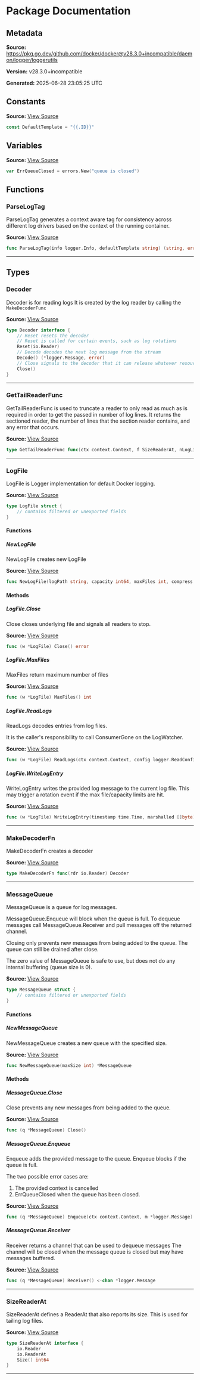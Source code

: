 # Package Documentation

## Metadata

**Source:** https://pkg.go.dev/github.com/docker/docker@v28.3.0+incompatible/daemon/logger/loggerutils

**Version:** v28.3.0+incompatible

**Generated:** 2025-06-28 23:05:25 UTC

## Constants

**Source:** [View Source](https://github.com/docker/docker/blob/v28.3.0/daemon/logger/loggerutils/log_tag.go#L11)

```go
const DefaultTemplate = "{{.ID}}"
```

## Variables

**Source:** [View Source](https://github.com/docker/docker/blob/v28.3.0/daemon/logger/loggerutils/queue.go#L67)

```go
var ErrQueueClosed = errors.New("queue is closed")
```

## Functions

### ParseLogTag

ParseLogTag generates a context aware tag for consistency across different
log drivers based on the context of the running container.

**Source:** [View Source](https://github.com/docker/docker/blob/v28.3.0/daemon/logger/loggerutils/log_tag.go#L15)  

```go
func ParseLogTag(info logger.Info, defaultTemplate string) (string, error)
```

---

## Types

### Decoder

Decoder is for reading logs
It is created by the log reader by calling the `MakeDecoderFunc`

**Source:** [View Source](https://github.com/docker/docker/blob/v28.3.0/daemon/logger/loggerutils/logfile.go#L98)  

```go
type Decoder interface {
	// Reset resets the decoder
	// Reset is called for certain events, such as log rotations
	Reset(io.Reader)
	// Decode decodes the next log message from the stream
	Decode() (*logger.Message, error)
	// Close signals to the decoder that it can release whatever resources it was using.
	Close()
}
```

---

### GetTailReaderFunc

GetTailReaderFunc is used to truncate a reader to only read as much as is required
in order to get the passed in number of log lines.
It returns the sectioned reader, the number of lines that the section reader
contains, and any error that occurs.

**Source:** [View Source](https://github.com/docker/docker/blob/v28.3.0/daemon/logger/loggerutils/logfile.go#L120)  

```go
type GetTailReaderFunc func(ctx context.Context, f SizeReaderAt, nLogLines int) (rdr SizeReaderAt, nLines int, err error)
```

---

### LogFile

LogFile is Logger implementation for default Docker logging.

**Source:** [View Source](https://github.com/docker/docker/blob/v28.3.0/daemon/logger/loggerutils/logfile.go#L34)  

```go
type LogFile struct {
	// contains filtered or unexported fields
}
```

#### Functions

##### NewLogFile

NewLogFile creates new LogFile

**Source:** [View Source](https://github.com/docker/docker/blob/v28.3.0/daemon/logger/loggerutils/logfile.go#L123)  

```go
func NewLogFile(logPath string, capacity int64, maxFiles int, compress bool, decodeFunc MakeDecoderFn, perms os.FileMode, getTailReader GetTailReaderFunc) (*LogFile, error)
```

#### Methods

##### LogFile.Close

Close closes underlying file and signals all readers to stop.

**Source:** [View Source](https://github.com/docker/docker/blob/v28.3.0/daemon/logger/loggerutils/logfile.go#L360)  

```go
func (w *LogFile) Close() error
```

##### LogFile.MaxFiles

MaxFiles return maximum number of files

**Source:** [View Source](https://github.com/docker/docker/blob/v28.3.0/daemon/logger/loggerutils/logfile.go#L355)  

```go
func (w *LogFile) MaxFiles() int
```

##### LogFile.ReadLogs

ReadLogs decodes entries from log files.

It is the caller's responsibility to call ConsumerGone on the LogWatcher.

**Source:** [View Source](https://github.com/docker/docker/blob/v28.3.0/daemon/logger/loggerutils/logfile.go#L381)  

```go
func (w *LogFile) ReadLogs(ctx context.Context, config logger.ReadConfig) *logger.LogWatcher
```

##### LogFile.WriteLogEntry

WriteLogEntry writes the provided log message to the current log file.
This may trigger a rotation event if the max file/capacity limits are hit.

**Source:** [View Source](https://github.com/docker/docker/blob/v28.3.0/daemon/logger/loggerutils/logfile.go#L160)  

```go
func (w *LogFile) WriteLogEntry(timestamp time.Time, marshalled []byte) error
```

---

### MakeDecoderFn

MakeDecoderFn creates a decoder

**Source:** [View Source](https://github.com/docker/docker/blob/v28.3.0/daemon/logger/loggerutils/logfile.go#L94)  

```go
type MakeDecoderFn func(rdr io.Reader) Decoder
```

---

### MessageQueue

MessageQueue is a queue for log messages.

MessageQueue.Enqueue will block when the queue is full.
To dequeue messages call MessageQueue.Receiver and pull messages off the
returned channel.

Closing only prevents new messages from being added to the queue.
The queue can still be drained after close.

The zero value of MessageQueue is safe to use, but does not do any internal
buffering (queue size is 0).

**Source:** [View Source](https://github.com/docker/docker/blob/v28.3.0/daemon/logger/loggerutils/queue.go#L22)  

```go
type MessageQueue struct {
	// contains filtered or unexported fields
}
```

#### Functions

##### NewMessageQueue

NewMessageQueue creates a new queue with the specified size.

**Source:** [View Source](https://github.com/docker/docker/blob/v28.3.0/daemon/logger/loggerutils/queue.go#L42)  

```go
func NewMessageQueue(maxSize int) *MessageQueue
```

#### Methods

##### MessageQueue.Close

Close prevents any new messages from being added to the queue.

**Source:** [View Source](https://github.com/docker/docker/blob/v28.3.0/daemon/logger/loggerutils/queue.go#L116)  

```go
func (q *MessageQueue) Close()
```

##### MessageQueue.Enqueue

Enqueue adds the provided message to the queue.
Enqueue blocks if the queue is full.

The two possible error cases are:
1. The provided context is cancelled
2. ErrQueueClosed when the queue has been closed.

**Source:** [View Source](https://github.com/docker/docker/blob/v28.3.0/daemon/logger/loggerutils/queue.go#L75)  

```go
func (q *MessageQueue) Enqueue(ctx context.Context, m *logger.Message) error
```

##### MessageQueue.Receiver

Receiver returns a channel that can be used to dequeue messages
The channel will be closed when the message queue is closed but may have
messages buffered.

**Source:** [View Source](https://github.com/docker/docker/blob/v28.3.0/daemon/logger/loggerutils/queue.go#L149)  

```go
func (q *MessageQueue) Receiver() <-chan *logger.Message
```

---

### SizeReaderAt

SizeReaderAt defines a ReaderAt that also reports its size.
This is used for tailing log files.

**Source:** [View Source](https://github.com/docker/docker/blob/v28.3.0/daemon/logger/loggerutils/logfile.go#L110)  

```go
type SizeReaderAt interface {
	io.Reader
	io.ReaderAt
	Size() int64
}
```

---

